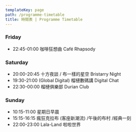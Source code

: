 ```yaml
---
templateKey: page
path: /programme-timetable
title: 時間表 | Programme Timetable
---
```

### Friday
- 22:45-01:00 咖啡狂想曲 Café Rhapsody

### Saturday
- 20:00-20:45 十方夜談 / 布一樣的星空 Bristarry Night
- 19:30-21:00 (Global Digital) 榴槤數碼講 Digital Chat
- 22:30-00:00 榴槤俱樂部 Durian Club

### Sunday
- 10:15-11:00 星期日早晨
- 15:15-16:15 瘋狂克拉布 (客座新潮流) /午後的布村 /經典一刻
- 22:00-23:00 Lala-Land 啦啦世界
